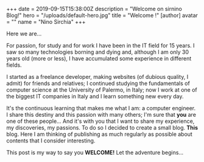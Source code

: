 +++
date = 2019-09-15T15:38:00Z
description = "Welcome on sirnino Blog!"
hero = "/uploads/default-hero.jpg"
title = "Welcome !"
[author]
avatar = ""
name = "Nino Sirchia"
+++

Here we are...


For passion, for study and for work I have been in the IT field for 15 years. I saw so many technologies borning and dying and, although I am only 30 years old (more or less), I have accumulated some experience in different fields.


I started as a freelance developer, making websites (of dubious quality, I admit) for friends and relatives; I continued studying the fundamentals of computer science at the University of Palermo, in Italy; now I work at one of the biggest IT companies in Italy and I learn something new every day.


It's the continuous learning that makes me what I am: a computer engineer. I share this destiny and this passion with many others; I'm sure that **you** are one of these people... And it's with you that I want to share my experience, my discoveries, my passions.
To do so I decided to create a small blog. **This** blog. Here I am thinking of publishing as much regularly as possible about  contents that I consider interesting.


This post is my way to say you **WELCOME!**
Let the adventure begins...